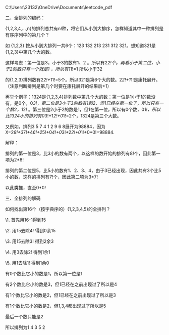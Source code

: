 C:\Users\23132\OneDrive\Documents\leetcode_pdf



二、全排列的编码：

{1,2,3,4,...,n}的排列总共有n!种，将它们从小到大排序，怎样知道其中一种排列是有序序列中的第几个？

如 {1,2,3} 按从小到大排列一共6个：123 132 213 231 312 321。想知道321是{1,2,3}中第几个大的数。

这样考虑：第一位是3，小于3的数有1、2 。所以有2*2!个。再看小于第二位，小于2的数只有一个就是1 ，所以有1*1!=1 所以小于32

的{1,2,3}排列数有2*2!+1*1!=5个。所以321是第6个大的数。2*2!+1*1!是康托展开。（注意判断排列是第几个时要在康托展开的结果后+1）

再举个例子：1324是{1,2,3,4}排列数中第几个大的数：第一位是1小于1的数没有，是0个，0*3!，第二位是3小于3的数有1和2，但1已经在第一位了，所以只有一个数2，1*2! 。第三位是2小于2的数是1，但1在第一位，所以有0个数，0*1!，所以比1324小的排列有0*3!+1*2!+0*1!=2个，1324是第三个大数。

又例如，排列3 5 7 4 1 2 9 6 8展开为98884，因为X=2*8!+3*7!+4*6!+2*5!+0*4!+0*3!+2*2!+0*1!+0*0!=98884.

解释：

排列的第一位是3，比3小的数有两个，以这样的数开始的排列有8!个，因此第一项为2*8!

排列的第二位是5，比5小的数有1、2、3、4，由于3已经出现，因此共有3个比5小的数，这样的排列有7!个，因此第二项为3*7!

以此类推，直至0*0!



三、全排列的解码

如何找出第16个（按字典序的）{1,2,3,4,5}的全排列？

\1. 首先用16-1得到15

\2. 用15去除4! 得到0余15

\3. 用15去除3! 得到2余3

\4. 用3去除2! 得到1余1

\5. 用1去除1! 得到1余0

有0个数比它小的数是1，所以第一位是1

有2个数比它小的数是3，但1已经在之前出现过了所以是4

有1个数比它小的数是2，但1已经在之前出现过了所以是3

有1个数比它小的数是2，但1,3,4都出现过了所以是5

最后一个数只能是2

所以排列为1 4 3 5 2